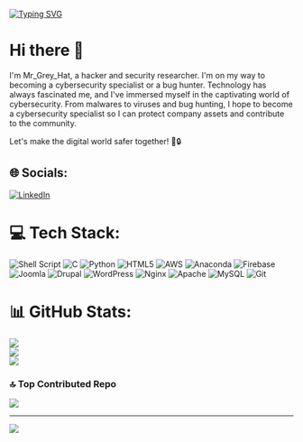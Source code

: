 [![Typing SVG](https://readme-typing-svg.demolab.com/?lines=Exploring+my+potentials+to+secure+the+world)](https://git.io/typing-svg)
# Hi there 👋

I'm Mr_Grey_Hat, a hacker and security researcher. I'm on my way to becoming a cybersecurity specialist or a bug hunter. Technology has always fascinated me, and I've immersed myself in the captivating world of cybersecurity. From malwares to viruses and bug hunting, I hope to become a cybersecurity specialist so I can protect company assets and contribute to the community.

Let's make the digital world safer together! 🚀🔒

## 🌐 Socials:
[![LinkedIn](https://img.shields.io/badge/LinkedIn-%230077B5.svg?logo=linkedin&logoColor=white)](https://linkedin.com/in/deepaksinghrawatofficial) 

# 💻 Tech Stack:
![Shell Script](https://img.shields.io/badge/shell_script-%23121011.svg?style=for-the-badge&logo=gnu-bash&logoColor=white) ![C](https://img.shields.io/badge/c-%2300599C.svg?style=for-the-badge&logo=c&logoColor=white) ![Python](https://img.shields.io/badge/python-3670A0?style=for-the-badge&logo=python&logoColor=ffdd54) ![HTML5](https://img.shields.io/badge/html5-%23E34F26.svg?style=for-the-badge&logo=html5&logoColor=white) ![AWS](https://img.shields.io/badge/AWS-%23FF9900.svg?style=for-the-badge&logo=amazon-aws&logoColor=white) ![Anaconda](https://img.shields.io/badge/Anaconda-%2344A833.svg?style=for-the-badge&logo=anaconda&logoColor=white) ![Firebase](https://img.shields.io/badge/firebase-%23039BE5.svg?style=for-the-badge&logo=firebase) ![Joomla](https://img.shields.io/badge/joomla-%235091CD.svg?style=for-the-badge&logo=joomla&logoColor=white) ![Drupal](https://img.shields.io/badge/drupal-%230678BE.svg?style=for-the-badge&logo=drupal&logoColor=white) ![WordPress](https://img.shields.io/badge/WordPress-%23117AC9.svg?style=for-the-badge&logo=WordPress&logoColor=white) ![Nginx](https://img.shields.io/badge/nginx-%23009639.svg?style=for-the-badge&logo=nginx&logoColor=white) ![Apache](https://img.shields.io/badge/apache-%23D42029.svg?style=for-the-badge&logo=apache&logoColor=white) ![MySQL](https://img.shields.io/badge/mysql-4479A1.svg?style=for-the-badge&logo=mysql&logoColor=white) ![Git](https://img.shields.io/badge/git-%23F05033.svg?style=for-the-badge&logo=git&logoColor=white)
# 📊 GitHub Stats:
![](https://github-readme-stats.vercel.app/api?username=OGGYSINGH&theme=cobalt&hide_border=false&include_all_commits=false&count_private=false)<br/>
![](https://github-readme-streak-stats.herokuapp.com/?user=OGGYSINGH&theme=cobalt&hide_border=false)<br/>
![](https://github-readme-stats.vercel.app/api/top-langs/?username=OGGYSINGH&theme=cobalt&hide_border=false&include_all_commits=false&count_private=false&layout=compact)

### 🔝 Top Contributed Repo
![](https://github-contributor-stats.vercel.app/api?username=OGGYSINGH&limit=5&theme=dark&combine_all_yearly_contributions=true)

---
[![](https://visitcount.itsvg.in/api?id=OGGYSINGH&icon=0&color=0)](https://visitcount.itsvg.in)

<!-- Proudly created with GPRM ( https://gprm.itsvg.in ) -->

